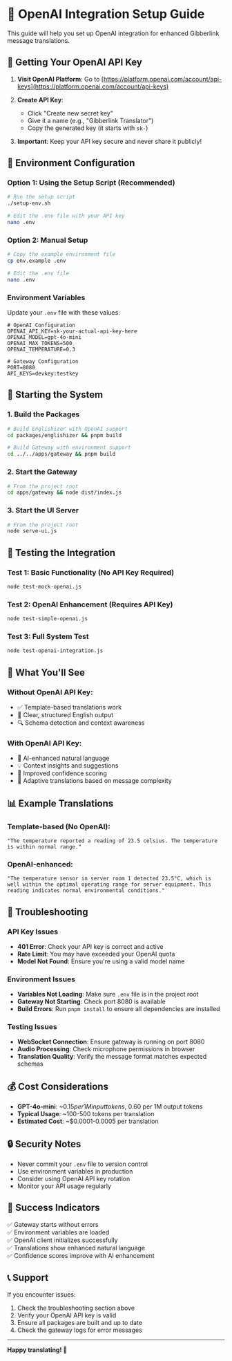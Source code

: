 # 🤖 OpenAI Integration Setup Guide

This guide will help you set up OpenAI integration for enhanced Gibberlink message translations.

## 🔑 Getting Your OpenAI API Key

1. **Visit OpenAI Platform**: Go to [https://platform.openai.com/account/api-keys](https://platform.openai.com/account/api-keys)

2. **Create API Key**: 
   - Click "Create new secret key"
   - Give it a name (e.g., "Gibberlink Translator")
   - Copy the generated key (it starts with `sk-`)

3. **Important**: Keep your API key secure and never share it publicly!

## 📁 Environment Configuration

### Option 1: Using the Setup Script (Recommended)

```bash
# Run the setup script
./setup-env.sh

# Edit the .env file with your API key
nano .env
```

### Option 2: Manual Setup

```bash
# Copy the example environment file
cp env.example .env

# Edit the .env file
nano .env
```

### Environment Variables

Update your `.env` file with these values:

```env
# OpenAI Configuration
OPENAI_API_KEY=sk-your-actual-api-key-here
OPENAI_MODEL=gpt-4o-mini
OPENAI_MAX_TOKENS=500
OPENAI_TEMPERATURE=0.3

# Gateway Configuration
PORT=8080
API_KEYS=devkey:testkey
```

## 🚀 Starting the System

### 1. Build the Packages
```bash
# Build Englishizer with OpenAI support
cd packages/englishizer && pnpm build

# Build Gateway with environment support
cd ../../apps/gateway && pnpm build
```

### 2. Start the Gateway
```bash
# From the project root
cd apps/gateway && node dist/index.js
```

### 3. Start the UI Server
```bash
# From the project root
node serve-ui.js
```

## 🧪 Testing the Integration

### Test 1: Basic Functionality (No API Key Required)
```bash
node test-mock-openai.js
```

### Test 2: OpenAI Enhancement (Requires API Key)
```bash
node test-simple-openai.js
```

### Test 3: Full System Test
```bash
node test-openai-integration.js
```

## 🎯 What You'll See

### Without OpenAI API Key:
- ✅ Template-based translations work
- 📝 Clear, structured English output
- 🔍 Schema detection and context awareness

### With OpenAI API Key:
- 🤖 AI-enhanced natural language
- 💡 Context insights and suggestions
- 🎯 Improved confidence scoring
- 🔄 Adaptive translations based on message complexity

## 📊 Example Translations

### Template-based (No OpenAI):
```
"The temperature reported a reading of 23.5 celsius. The temperature is within normal range."
```

### OpenAI-enhanced:
```
"The temperature sensor in server room 1 detected 23.5°C, which is well within the optimal operating range for server equipment. This reading indicates normal environmental conditions."
```

## 🔧 Troubleshooting

### API Key Issues
- **401 Error**: Check your API key is correct and active
- **Rate Limit**: You may have exceeded your OpenAI quota
- **Model Not Found**: Ensure you're using a valid model name

### Environment Issues
- **Variables Not Loading**: Make sure `.env` file is in the project root
- **Gateway Not Starting**: Check port 8080 is available
- **Build Errors**: Run `pnpm install` to ensure all dependencies are installed

### Testing Issues
- **WebSocket Connection**: Ensure gateway is running on port 8080
- **Audio Processing**: Check microphone permissions in browser
- **Translation Quality**: Verify the message format matches expected schemas

## 💰 Cost Considerations

- **GPT-4o-mini**: ~$0.15 per 1M input tokens, ~$0.60 per 1M output tokens
- **Typical Usage**: ~100-500 tokens per translation
- **Estimated Cost**: ~$0.0001-0.0005 per translation

## 🔒 Security Notes

- Never commit your `.env` file to version control
- Use environment variables in production
- Consider using OpenAI API key rotation
- Monitor your API usage regularly

## 🎉 Success Indicators

✅ Gateway starts without errors  
✅ Environment variables are loaded  
✅ OpenAI client initializes successfully  
✅ Translations show enhanced natural language  
✅ Confidence scores improve with AI enhancement  

## 📞 Support

If you encounter issues:
1. Check the troubleshooting section above
2. Verify your OpenAI API key is valid
3. Ensure all packages are built and up to date
4. Check the gateway logs for error messages

---

**Happy translating! 🚀**
